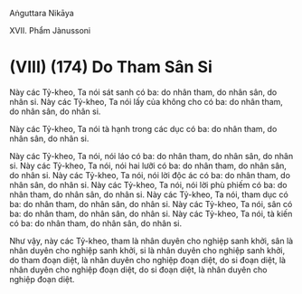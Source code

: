 Aṅguttara Nikāya

XVII. Phẩm Jànussoni

# (VIII) (174) Do Tham Sân Si

Này các Tỷ-kheo, Ta nói sát sanh có ba: do nhân tham, do nhân sân, do nhân si. Này các Tỷ-kheo, Ta nói lấy của không cho có ba: do nhân tham, do nhân sân, do nhân si.

Này các Tỷ-kheo, Ta nói tà hạnh trong các dục có ba: do nhân tham, do nhân sân, do nhân si.

Này các Tỷ-kheo, Ta nói, nói láo có ba: do nhân tham, do nhân sân, do nhân si. Này các Tỷ-kheo, Ta nói, nói hai lưỡi có ba: do nhân tham, do nhân sân, do nhân si. Này các Tỷ-kheo, Ta nói, nói lời độc ác có ba: do nhân tham, do nhân sân, do nhân si. Này các Tỷ-kheo, Ta nói, nói lời phù phiếm có ba: do nhân tham, do nhân sân, do nhân si. Này các Tỷ-kheo, Ta nói, tham dục có ba: do nhân tham, do nhân sân, do nhân si. Này các Tỷ-kheo, Ta nói, sân có ba: do nhân tham, do nhân sân, do nhân si. Này các Tỷ-kheo, Ta nói, tà kiến có ba: do nhân tham, do nhân sân, do nhân si.

Như vậy, này các Tỷ-kheo, tham là nhân duyên cho nghiệp sanh khởi, sân là nhân duyên cho nghiệp sanh khởi, si là nhân duyên cho nghiệp sanh khởi, do tham đoạn diệt, là nhân duyên cho nghiệp đoạn diệt, do si đoạn diệt, là nhân duyên cho nghiệp đoạn diệt, do si đoạn diệt, là nhân duyên cho nghiệp đoạn diệt.

